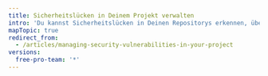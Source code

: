 ```yaml
---
title: Sicherheitslücken in Deinem Projekt verwalten
intro: 'Du kannst Sicherheitslücken in Deinen Repositorys erkennen, über sie diskutieren, sie beheben und sie veröffentlichen.'
mapTopic: true
redirect_from:
  - /articles/managing-security-vulnerabilities-in-your-project
versions:
  free-pro-team: '*'
---
```


